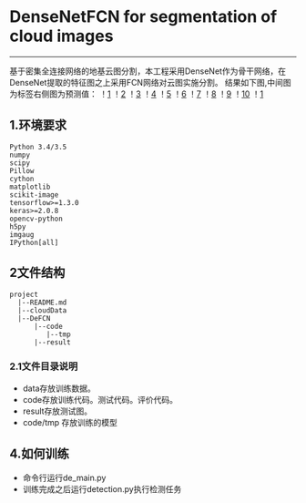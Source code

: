 # DenseNetFCN for segmentation of cloud images
______________________________________________

基于密集全连接网络的地基云图分割，本工程采用DenseNet作为骨干网络，在DenseNet提取的特征图之上采用FCN网络对云图实施分割。
结果如下图,中间图为标签右侧图为预测值：
！[1](/result/Figure_1.png)
！[2](/result/Figure_2.png)
！[3](/result/Figure_3.png)
！[4](/result/Figure_4.png)
！[5](/result/Figure_5.png)
！[6](/result/Figure_9.png)
！[7](/result/Figure_10.png)
！[8](/result/Figure_11.png)
！[9](/result/Figure_13.png)
！[10](/result/Figure_14.png)
！[1](/result/Figure_17.png)

## 1.环境要求
    Python 3.4/3.5
    numpy
    scipy
    Pillow
    cython
    matplotlib
    scikit-image
    tensorflow>=1.3.0
    keras>=2.0.8
    opencv-python
    h5py
    imgaug
    IPython[all]
## 2文件结构
```
project 
  |--README.md  
  |--cloudData 
  |--DeFCN
      |--code   
         |--tmp
      |--result 
  ```
 ### 2.1文件目录说明
 * data存放训练数据。
 * code存放训练代码。测试代码。评价代码。
 * result存放测试图。
 * code/tmp 存放训练的模型
 ## 4.如何训练
 * 命令行运行de_main.py
 * 训练完成之后运行detection.py执行检测任务